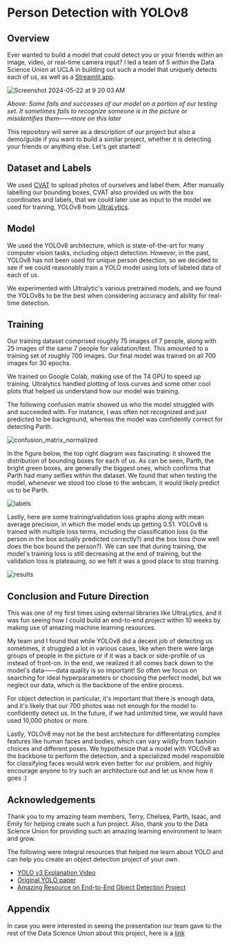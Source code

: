 
# Person Detection with YOLOv8









## Overview

Ever wanted to build a model that could detect you or your friends within an image, video, or real-time camera input? I led a team of 5 within the Data Science Union at UCLA in building out such a model that uniquely detects each of us, as well as a [Streamlit app](https://dsu-object-detection.streamlit.app/app). 

![Screenshot 2024-05-22 at 9 20 03 AM](https://github.com/user-attachments/assets/901759b1-4893-4e28-8d4b-ae30f38e21ea)

*Above: Some fails and successes of our model on a portion of our testing set. It sometimes fails to recognize someone is in the picture or misidentifies them——more on this later*

This repository will serve as a description of our project but also a demo/guide if you want to build a similar project, whether it is detecting your friends or anything else. Let's get started!

## Dataset and Labels

We used [CVAT](https://www.cvat.ai/) to upload photos of ourselves and label them. After manually labelling our bounding boxes, CVAT also provided us with the box coordinates and labels, that we could later use as input to the model we used for training, YOLOv8 from [UltraLytics](https://github.com/ultralytics/ultralytics). 

## Model 

We used the YOLOv8 architecture, which is state-of-the-art for many computer vision tasks, including object detection. However, in the past, YOLOv8 has not been used for unique person detection, so we decided to see if we could reasonably train a YOLO model using lots of labeled data of each of us.

We experimented with Ultralytic's various pretrained models, and we found the YOLOv8s to be the best when considering accuracy and ability for real-time detection. 

## Training

Our training dataset comprised roughly 75 images of 7 people, along with 25 images of the same 7 people for validation/test. This amounted to a training set of roughly 700 images. Our final model was trained on all 700 images for 30 epochs.

We trained on Google Colab, making use of the T4 GPU to speed up training. Ultralytics handled plotting of loss curves and some other cool plots that helped us understand how our model was training. 

The following confusion matrix showed us who the model struggled with and succeeded with. For instance, I was often not recognized and just predicted to be background, whereas the model was confidently correct for detecting Parth.

![confusion_matrix_normalized](https://github.com/user-attachments/assets/cce932e7-f05f-49c8-9627-6f6226087bab)

In the figure below, the top right diagram was fascinating: it showed the distribution of bounding boxes for each of us. As can be seen, Parth, the bright green boxes, are generally the biggest ones, which confirms that Parth had many selfies within the dataset. We found that when testing the model, whenever we stood too close to the webcam, it would likely predict us to be Parth.

![labels](https://github.com/user-attachments/assets/a75607fc-0234-451a-b477-eefb40d48895)

Lastly, here are some training/validation loss graphs along with mean average precision, in which the model ends up getting 0.51. YOLOv8 is trained with multiple loss terms, including the classification loss (is the person in the box actually predicted correctly?) and the box loss (how well does the box bound the person?). We can see that during training, the model's training loss is still decreasing at the end of training, but the validation loss is plateauing, so we felt it was a good place to stop training.

![results](https://github.com/user-attachments/assets/3a68da6d-2b9b-4a20-8053-be78930599c1)








## Conclusion and Future Direction

This was one of my first times using external libraries like UltraLytics, and it was fun seeing how I could build an end-to-end project within 10 weeks by making use of amazing machine learning resources. 

My team and I found that while YOLOv8 did a decent job of detecting us sometimes, it struggled a lot in various cases, like when there were large groups of people in the picture or if it was a back or side-profile of us instead of front-on. In the end, we realized it all comes back down to the model's data——data quality is so important! So often we focus on searching for ideal hyperparameters or choosing the perfect model, but we neglect our data, which is the backbone of the entire process. 

For object detection in particular, it's important that there is enough data, and it's likely that our 700 photos was not enough for the model to confidently detect us. In the future, if we had unlimited time, we would have used 10,000 photos or more.

Lastly, YOLOv8 may not be the best architecture for differentating complex features like human faces and bodies, which can vary wildly from fashion choices and different poses. We hypothesize that a model with YOLOv8 as the backbone to perform the detection, and a specialized model responsible for classifying faces would work even better for our problem, and highly encourage anyone to try such an architecture out and let us know how it goes :) 

## Acknowledgements

Thank you to my amazing team members, Terry, Chelsea, Parth, Isaac, and Emily for helping create such a fun project. Also, thank you to the Data Science Union for providing such an amazing learning environment to learn and grow.

The following were integral resources that helped me learn about YOLO and can help you create an object detection project of your own.

 - [YOLO v3 Explanation Video](https://www.youtube.com/watch?v=vRqSO6RsptU&ab_channel=%D0%92%D0%B0%D0%BB%D0%B5%D0%BD%D1%82%D0%B8%D0%BD%D0%A1%D0%B8%D1%87%D0%BA%D0%B0%D1%80)
 - [Original YOLO paper](https://arxiv.org/abs/1506.02640)
 - [Amazing Resource on End-to-End Object Detection Project](https://www.youtube.com/watch?v=m9fH9OWn8YM&t=2861s&ab_channel=Computervisionengineer)



## Appendix

In case you were interested in seeing the presentation our team gave to the rest of the Data Science Union about this project, here is a [link](https://docs.google.com/presentation/d/1V6c1hgeQ_YZdw_v9RJhdqv4A2rU4jl6nGjs9W0B9lj4/edit?usp=sharing)



